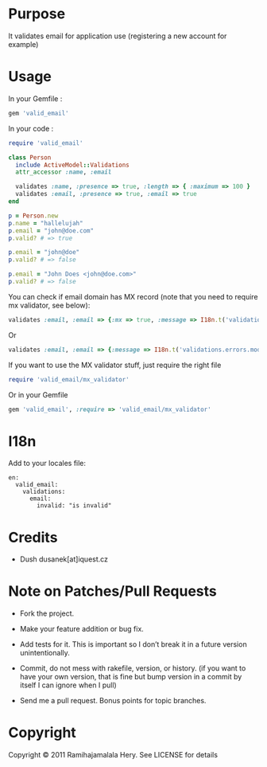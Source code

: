 # Purpose

It validates email for application use (registering a new account for example)

# Usage

In your Gemfile :

```ruby
gem 'valid_email'
```

In your code :

```ruby
require 'valid_email'

class Person
  include ActiveModel::Validations
  attr_accessor :name, :email

  validates :name, :presence => true, :length => { :maximum => 100 }
  validates :email, :presence => true, :email => true
end

p = Person.new
p.name = "hallelujah"
p.email = "john@doe.com"
p.valid? # => true

p.email = "john@doe"
p.valid? # => false

p.email = "John Does <john@doe.com>"
p.valid? # => false
```

You can check if email domain has MX record (note that you need to require mx validator, see below):

```ruby
validates :email, :email => {:mx => true, :message => I18n.t('validations.errors.models.user.invalid_email')}
```

Or

```ruby
validates :email, :email => {:message => I18n.t('validations.errors.models.user.invalid_email')}, :mx => {:message => I18n.t('validations.errors.models.user.invalid_mx')}
```

If you want to use the MX validator stuff, just require the right file

```ruby
require 'valid_email/mx_validator'
```

Or in your Gemfile

```ruby
gem 'valid_email', :require => 'valid_email/mx_validator'
```

# I18n

Add to your locales file:

    en:
      valid_email:
        validations:
          email:
            invalid: "is invalid"

# Credits

* Dush dusanek[at]iquest.cz

# Note on Patches/Pull Requests

* Fork the project.

* Make your feature addition or bug fix.

* Add tests for it. This is important so I don’t break it in a future version unintentionally.

* Commit, do not mess with rakefile, version, or history. (if you want to have your own version, that is fine but bump version in a commit by itself I can ignore when I pull)

* Send me a pull request. Bonus points for topic branches.

# Copyright

Copyright &copy; 2011 Ramihajamalala Hery. See LICENSE for details
